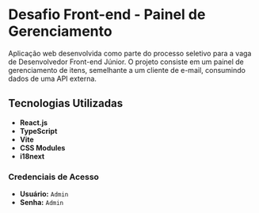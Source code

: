 # Desafio Front-end - Painel de Gerenciamento
Aplicação web desenvolvida como parte do processo seletivo para a vaga de Desenvolvedor Front-end Júnior. O projeto consiste em um painel de gerenciamento de itens, semelhante a um cliente de e-mail, consumindo dados de uma API externa.

## Tecnologias Utilizadas

-   **React.js**
-   **TypeScript**
-   **Vite**
-   **CSS Modules** 
-   **i18next** 

### **Credenciais de Acesso**
-   **Usuário:** `Admin`
-   **Senha:** `Admin`

